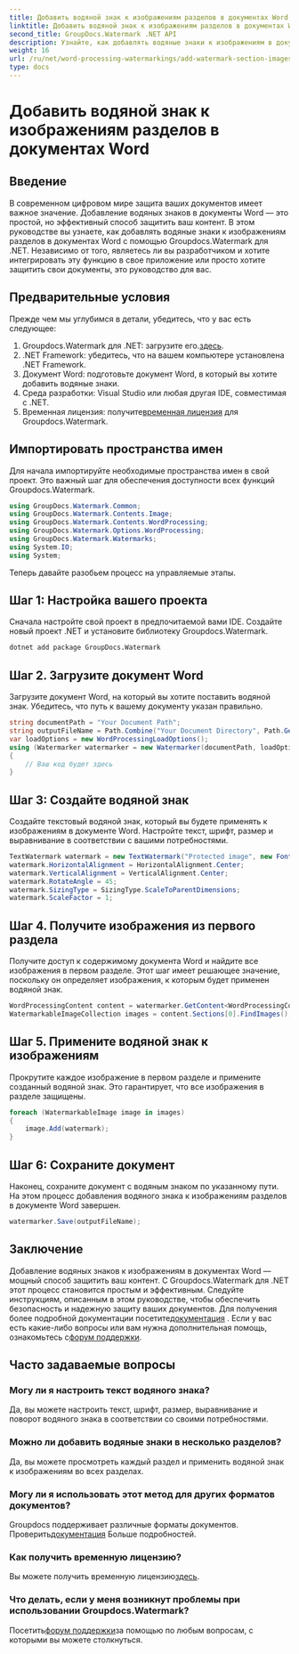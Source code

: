 ```yaml
---
title: Добавить водяной знак к изображениям разделов в документах Word
linktitle: Добавить водяной знак к изображениям разделов в документах Word
second_title: GroupDocs.Watermark .NET API
description: Узнайте, как добавлять водяные знаки к изображениям в документах Word с помощью Groupdocs для .NET. Следуйте нашему руководству для безопасной и профессиональной защиты документов.
weight: 16
url: /ru/net/word-processing-watermarkings/add-watermark-section-images-word-docs/
type: docs
---
```

# Добавить водяной знак к изображениям разделов в документах Word

## Введение
В современном цифровом мире защита ваших документов имеет важное значение. Добавление водяных знаков в документы Word — это простой, но эффективный способ защитить ваш контент. В этом руководстве вы узнаете, как добавлять водяные знаки к изображениям разделов в документах Word с помощью Groupdocs.Watermark для .NET. Независимо от того, являетесь ли вы разработчиком и хотите интегрировать эту функцию в свое приложение или просто хотите защитить свои документы, это руководство для вас.
## Предварительные условия
Прежде чем мы углубимся в детали, убедитесь, что у вас есть следующее:
1.  Groupdocs.Watermark для .NET: загрузите его.[здесь](https://releases.groupdocs.com/Watermark/net/).
2. .NET Framework: убедитесь, что на вашем компьютере установлена .NET Framework.
3. Документ Word: подготовьте документ Word, в который вы хотите добавить водяные знаки.
4. Среда разработки: Visual Studio или любая другая IDE, совместимая с .NET.
5.  Временная лицензия: получите[временная лицензия](https://purchase.groupdocs.com/temporary-license/) для Groupdocs.Watermark.
## Импортировать пространства имен
Для начала импортируйте необходимые пространства имен в свой проект. Это важный шаг для обеспечения доступности всех функций Groupdocs.Watermark.
```csharp
using GroupDocs.Watermark.Common;
using GroupDocs.Watermark.Contents.Image;
using GroupDocs.Watermark.Contents.WordProcessing;
using GroupDocs.Watermark.Options.WordProcessing;
using GroupDocs.Watermark.Watermarks;
using System.IO;
using System;
```
Теперь давайте разобьем процесс на управляемые этапы.
## Шаг 1: Настройка вашего проекта
Сначала настройте свой проект в предпочитаемой вами IDE. Создайте новый проект .NET и установите библиотеку Groupdocs.Watermark.
```bash
dotnet add package GroupDocs.Watermark
```
## Шаг 2. Загрузите документ Word
Загрузите документ Word, на который вы хотите поставить водяной знак. Убедитесь, что путь к вашему документу указан правильно.
```csharp
string documentPath = "Your Document Path";
string outputFileName = Path.Combine("Your Document Directory", Path.GetFileName(documentPath));
var loadOptions = new WordProcessingLoadOptions();
using (Watermarker watermarker = new Watermarker(documentPath, loadOptions))
{
    // Ваш код будет здесь
}
```
## Шаг 3: Создайте водяной знак
Создайте текстовый водяной знак, который вы будете применять к изображениям в документе Word. Настройте текст, шрифт, размер и выравнивание в соответствии с вашими потребностями.
```csharp
TextWatermark watermark = new TextWatermark("Protected image", new Font("Arial", 8));
watermark.HorizontalAlignment = HorizontalAlignment.Center;
watermark.VerticalAlignment = VerticalAlignment.Center;
watermark.RotateAngle = 45;
watermark.SizingType = SizingType.ScaleToParentDimensions;
watermark.ScaleFactor = 1;
```
## Шаг 4. Получите изображения из первого раздела
Получите доступ к содержимому документа Word и найдите все изображения в первом разделе. Этот шаг имеет решающее значение, поскольку он определяет изображения, к которым будет применен водяной знак.
```csharp
WordProcessingContent content = watermarker.GetContent<WordProcessingContent>();
WatermarkableImageCollection images = content.Sections[0].FindImages();
```
## Шаг 5. Примените водяной знак к изображениям
Прокрутите каждое изображение в первом разделе и примените созданный водяной знак. Это гарантирует, что все изображения в разделе защищены.
```csharp
foreach (WatermarkableImage image in images)
{
    image.Add(watermark);
}
```
## Шаг 6: Сохраните документ
Наконец, сохраните документ с водяным знаком по указанному пути. На этом процесс добавления водяного знака к изображениям разделов в документе Word завершен.
```csharp
watermarker.Save(outputFileName);
```
## Заключение
Добавление водяных знаков к изображениям в документах Word — мощный способ защитить ваш контент. С Groupdocs.Watermark для .NET этот процесс становится простым и эффективным. Следуйте инструкциям, описанным в этом руководстве, чтобы обеспечить безопасность и надежную защиту ваших документов.
 Для получения более подробной документации посетите[документация](https://tutorials.groupdocs.com/Watermark/net/) . Если у вас есть какие-либо вопросы или вам нужна дополнительная помощь, ознакомьтесь с[форум поддержки](https://forum.groupdocs.com/c/watermark/19).
## Часто задаваемые вопросы
### Могу ли я настроить текст водяного знака?
Да, вы можете настроить текст, шрифт, размер, выравнивание и поворот водяного знака в соответствии со своими потребностями.
### Можно ли добавить водяные знаки в несколько разделов?
Да, вы можете просмотреть каждый раздел и применить водяной знак к изображениям во всех разделах.
### Могу ли я использовать этот метод для других форматов документов?
 Groupdocs поддерживает различные форматы документов. Проверить[документация](https://tutorials.groupdocs.com/Watermark/net/) Больше подробностей.
### Как получить временную лицензию?
 Вы можете получить временную лицензию[здесь](https://purchase.groupdocs.com/temporary-license/).
### Что делать, если у меня возникнут проблемы при использовании Groupdocs.Watermark?
 Посетить[форум поддержки](https://forum.groupdocs.com/c/watermark/19)за помощью по любым вопросам, с которыми вы можете столкнуться.